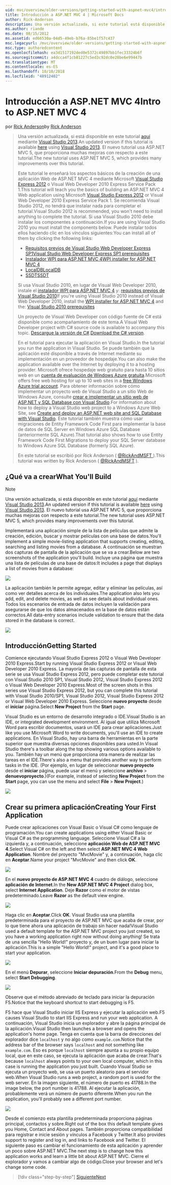 ```yaml
---
uid: mvc/overview/older-versions/getting-started-with-aspnet-mvc4/intro-to-aspnet-mvc-4
title: Introducción a ASP.NET MVC 4 | Microsoft Docs
author: Rick-Anderson
description: Una versión actualizada, si este tutorial está disponible aquí con Visual Studio 2013. El nuevo tutorial usa ASP.NET MVC 5, que proporciona muchas mejoras con respecto a t...
ms.author: riande
ms.date: 08/15/2012
ms.assetid: ed66530a-04d5-49eb-b76a-85be1f57c437
msc.legacyurl: /mvc/overview/older-versions/getting-started-with-aspnet-mvc4/intro-to-aspnet-mvc-4
msc.type: authoredcontent
ms.openlocfilehash: ea3d1517192ded0e5372c49897bb1fec33324b6f
ms.sourcegitcommit: a4dcca4f1cb81227c5ed3c92dc0e28be6e99447b
ms.translationtype: MT
ms.contentlocale: es-ES
ms.lasthandoff: 10/10/2018
ms.locfileid: "48912402"
---
```

<a name="intro-to-aspnet-mvc-4"></a><span data-ttu-id="2ef83-104">Introducción a ASP.NET MVC 4</span><span class="sxs-lookup"><span data-stu-id="2ef83-104">Intro to ASP.NET MVC 4</span></span>
====================
<span data-ttu-id="2ef83-105">por [Rick Anderson]((https://twitter.com/RickAndMSFT))</span><span class="sxs-lookup"><span data-stu-id="2ef83-105">by [Rick Anderson]((https://twitter.com/RickAndMSFT))</span></span>

> <span data-ttu-id="2ef83-106">Una versión actualizada, si está disponible en este tutorial [aquí](../../getting-started/introduction/getting-started.md) mediante [Visual Studio 2013](https://my.visualstudio.com/Downloads?q=visual%20studio%202013).</span><span class="sxs-lookup"><span data-stu-id="2ef83-106">An updated version if this tutorial is available [here](../../getting-started/introduction/getting-started.md) using [Visual Studio 2013](https://my.visualstudio.com/Downloads?q=visual%20studio%202013).</span></span> <span data-ttu-id="2ef83-107">El nuevo tutorial usa ASP.NET MVC 5, que proporciona muchas mejoras con respecto a este tutorial.</span><span class="sxs-lookup"><span data-stu-id="2ef83-107">The new tutorial uses ASP.NET MVC 5, which provides many improvements over this tutorial.</span></span>
>
> <span data-ttu-id="2ef83-108">Este tutorial le enseñará los aspectos básicos de la creación de una aplicación Web de ASP.NET MVC 4 mediante Microsoft [Visual Studio Express 2012](https://www.microsoft.com/visualstudio/11/products/express) o Visual Web Developer 2010 Express Service Pack 1.</span><span class="sxs-lookup"><span data-stu-id="2ef83-108">This tutorial will teach you the basics of building an ASP.NET MVC 4 Web application using Microsoft [Visual Studio Express 2012](https://www.microsoft.com/visualstudio/11/products/express) or Visual Web Developer 2010 Express Service Pack 1.</span></span> <span data-ttu-id="2ef83-109">Se recomienda Visual Studio 2012, no tendrá que instalar nada para completar el tutorial.</span><span class="sxs-lookup"><span data-stu-id="2ef83-109">Visual Studio 2012 is recommended, you won't need to install anything to complete the tutorial.</span></span> <span data-ttu-id="2ef83-110">Si usa Visual Studio 2010 debe instalar los componentes a continuación.</span><span class="sxs-lookup"><span data-stu-id="2ef83-110">If you are using Visual Studio 2010 you must install the components below.</span></span> <span data-ttu-id="2ef83-111">Puede instalar todos ellos haciendo clic en los vínculos siguientes:</span><span class="sxs-lookup"><span data-stu-id="2ef83-111">You can install all of them by clicking the following links:</span></span>
>
> - [<span data-ttu-id="2ef83-112">Requisitos previos de Visual Studio Web Developer Express SP1</span><span class="sxs-lookup"><span data-stu-id="2ef83-112">Visual Studio Web Developer Express SP1 prerequisites</span></span>](https://www.microsoft.com/web/gallery/install.aspx?appid=VWD2010SP1Pack)
> - [<span data-ttu-id="2ef83-113">Instalador WPI para ASP.NET MVC 4</span><span class="sxs-lookup"><span data-stu-id="2ef83-113">WPI installer for ASP.NET MVC 4</span></span>](https://go.microsoft.com/fwlink/?LinkId=243392)
> - [<span data-ttu-id="2ef83-114">LocalDB</span><span class="sxs-lookup"><span data-stu-id="2ef83-114">LocalDB</span></span>](https://www.microsoft.com/web/gallery/install.aspx?appid=SQLLocalDBOnly_11_0)
> - [<span data-ttu-id="2ef83-115">SSDT</span><span class="sxs-lookup"><span data-stu-id="2ef83-115">SSDT</span></span>](https://blogs.msdn.com/b/rickandy/archive/2012/08/02/installing-and-using-sql-server-data-tools-ssdt-on-visual-studio-2010-and-vwd.aspx)
>
> <span data-ttu-id="2ef83-116">Si usa Visual Studio 2010, en lugar de Visual Web Developer 2010, instale el [instalador WPI para ASP.NET MVC 4](https://go.microsoft.com/fwlink/?LinkId=243392) y: [requisitos previos de Visual Studio 2010](https://www.microsoft.com/web/gallery/install.aspx?appsxml=&amp;appid=VS2010SP1Pack)</span><span class="sxs-lookup"><span data-stu-id="2ef83-116">If you're using Visual Studio 2010 instead of Visual Web Developer 2010, install the [WPI installer for ASP.NET MVC 4](https://go.microsoft.com/fwlink/?LinkId=243392) and the: [Visual Studio 2010 prerequisites](https://www.microsoft.com/web/gallery/install.aspx?appsxml=&amp;appid=VS2010SP1Pack)</span></span>
>
> <span data-ttu-id="2ef83-117">Un proyecto de Visual Web Developer con código fuente de C# está disponible como acompañamiento de este tema.</span><span class="sxs-lookup"><span data-stu-id="2ef83-117">A Visual Web Developer project with C# source code is available to accompany this topic.</span></span> <span data-ttu-id="2ef83-118">[Descargue la versión de C#](https://code.msdn.microsoft.com/Intro-to-ASPNET-MVC-4-61d0219d/file/114480/1/MvcMovie.zip).</span><span class="sxs-lookup"><span data-stu-id="2ef83-118">[Download the C# version](https://code.msdn.microsoft.com/Intro-to-ASPNET-MVC-4-61d0219d/file/114480/1/MvcMovie.zip).</span></span>
>
> <span data-ttu-id="2ef83-119">En el tutorial para ejecutar la aplicación en Visual Studio.</span><span class="sxs-lookup"><span data-stu-id="2ef83-119">In the tutorial you run the application in Visual Studio.</span></span> <span data-ttu-id="2ef83-120">Se puede también que la aplicación esté disponible a través de Internet mediante su implementación en un proveedor de hospedaje.</span><span class="sxs-lookup"><span data-stu-id="2ef83-120">You can also make the application available over the Internet by deploying it to a hosting provider.</span></span> <span data-ttu-id="2ef83-121">Microsoft ofrece hospedaje web gratuito para hasta 10 sitios web en un [cuenta de evaluación de Windows Azure gratuita](https://www.windowsazure.com/pricing/free-trial/?WT.mc_id=A443DD604).</span><span class="sxs-lookup"><span data-stu-id="2ef83-121">Microsoft offers free web hosting for up to 10 web sites in a [free Windows Azure trial account](https://www.windowsazure.com/pricing/free-trial/?WT.mc_id=A443DD604).</span></span> <span data-ttu-id="2ef83-122">Para obtener información sobre cómo implementar un proyecto web de Visual Studio a un sitio Web de Windows Azure, consulte [crear e implementar un sitio web de ASP.NET y SQL Database con Visual Studio](https://docs.microsoft.com/dotnet/azure/).</span><span class="sxs-lookup"><span data-stu-id="2ef83-122">For information about how to deploy a Visual Studio web project to a Windows Azure Web Site, see [Create and deploy an ASP.NET web site and SQL Database with Visual Studio](https://docs.microsoft.com/dotnet/azure/).</span></span> <span data-ttu-id="2ef83-123">Este tutorial también muestra cómo usar migraciones de Entity Framework Code First para implementar la base de datos de SQL Server en Windows Azure SQL Database (anteriormente SQL Azure).</span><span class="sxs-lookup"><span data-stu-id="2ef83-123">That tutorial also shows how to use Entity Framework Code First Migrations to deploy your SQL Server database to Windows Azure SQL Database (formerly SQL Azure).</span></span>
>
> <span data-ttu-id="2ef83-124">En este tutorial se escribió por Rick Anderson ( [ @RickAndMSFT ](https://twitter.com/#!/RickAndMSFT) ).</span><span class="sxs-lookup"><span data-stu-id="2ef83-124">This tutorial was written by Rick Anderson ( [@RickAndMSFT](https://twitter.com/#!/RickAndMSFT) ).</span></span>


## <a name="what-youll-build"></a><span data-ttu-id="2ef83-125">¿Qué va a crear</span><span class="sxs-lookup"><span data-stu-id="2ef83-125">What You'll Build</span></span>

> [!NOTE]
> <span data-ttu-id="2ef83-126">Una versión actualizada, si está disponible en este tutorial [aquí](../../getting-started/introduction/getting-started.md) mediante [Visual Studio 2013](https://my.visualstudio.com/Downloads?q=visual%20studio%202013).</span><span class="sxs-lookup"><span data-stu-id="2ef83-126">An updated version if this tutorial is available [here](../../getting-started/introduction/getting-started.md) using [Visual Studio 2013](https://my.visualstudio.com/Downloads?q=visual%20studio%202013).</span></span> <span data-ttu-id="2ef83-127">El nuevo tutorial usa ASP.NET MVC 5, que proporciona muchas mejoras con respecto a este tutorial.</span><span class="sxs-lookup"><span data-stu-id="2ef83-127">The new tutorial uses ASP.NET MVC 5, which provides many improvements over this tutorial.</span></span>


<span data-ttu-id="2ef83-128">Implementará una aplicación simple de la lista de películas que admite la creación, edición, buscar y mostrar películas con una base de datos.</span><span class="sxs-lookup"><span data-stu-id="2ef83-128">You'll implement a simple movie-listing application that supports creating, editing, searching and listing movies from a database.</span></span> <span data-ttu-id="2ef83-129">A continuación se muestran dos capturas de pantalla de la aplicación que se va a crear.</span><span class="sxs-lookup"><span data-stu-id="2ef83-129">Below are two screenshots of the application you'll build.</span></span> <span data-ttu-id="2ef83-130">Incluye una página que muestra una lista de películas de una base de datos:</span><span class="sxs-lookup"><span data-stu-id="2ef83-130">It includes a page that displays a list of movies from a database:</span></span>

![](intro-to-aspnet-mvc-4/_static/image1.png)

<span data-ttu-id="2ef83-131">La aplicación también le permite agregar, editar y eliminar las películas, así como ver detalles acerca de los individuales.</span><span class="sxs-lookup"><span data-stu-id="2ef83-131">The application also lets you add, edit, and delete movies, as well as see details about individual ones.</span></span> <span data-ttu-id="2ef83-132">Todos los escenarios de entrada de datos incluyen la validación para asegurarse de que los datos almacenados en la base de datos están correctos.</span><span class="sxs-lookup"><span data-stu-id="2ef83-132">All data-entry scenarios include validation to ensure that the data stored in the database is correct.</span></span>

![](intro-to-aspnet-mvc-4/_static/image2.png)

## <a name="getting-started"></a><span data-ttu-id="2ef83-133">Introducción</span><span class="sxs-lookup"><span data-stu-id="2ef83-133">Getting Started</span></span>

<span data-ttu-id="2ef83-134">Comience ejecutando Visual Studio Express 2012 o Visual Web Developer 2010 Express.</span><span class="sxs-lookup"><span data-stu-id="2ef83-134">Start by running Visual Studio Express 2012 or Visual Web Developer 2010 Express.</span></span> <span data-ttu-id="2ef83-135">La mayoría de las capturas de pantalla de esta serie se usa Visual Studio Express 2012, pero puede completar este tutorial con Visual Studio 2010 SP1, Visual Studio 2012, Visual Studio Express 2012 o Visual Web Developer 2010 Express.</span><span class="sxs-lookup"><span data-stu-id="2ef83-135">Most of the screen shots in this series use Visual Studio Express 2012, but you can complete this tutorial with Visual Studio 2010/SP1, Visual Studio 2012, Visual Studio Express 2012 or Visual Web Developer 2010 Express.</span></span> <span data-ttu-id="2ef83-136">Seleccione **nuevo proyecto** desde el **iniciar** página.</span><span class="sxs-lookup"><span data-stu-id="2ef83-136">Select **New Project** from the **Start** page.</span></span>

<span data-ttu-id="2ef83-137">Visual Studio es un entorno de desarrollo integrado o IDE.</span><span class="sxs-lookup"><span data-stu-id="2ef83-137">Visual Studio is an IDE, or integrated development environment.</span></span> <span data-ttu-id="2ef83-138">Al igual que utiliza Microsoft Word para escribir documentos, usará un IDE para crear aplicaciones.</span><span class="sxs-lookup"><span data-stu-id="2ef83-138">Just like you use Microsoft Word to write documents, you'll use an IDE to create applications.</span></span> <span data-ttu-id="2ef83-139">En Visual Studio, hay una barra de herramientas en la parte superior que muestra diversas opciones disponibles para usted.</span><span class="sxs-lookup"><span data-stu-id="2ef83-139">In Visual Studio there's a toolbar along the top showing various options available to you.</span></span> <span data-ttu-id="2ef83-140">También hay un menú que proporciona otra manera de realizar las tareas en el IDE.</span><span class="sxs-lookup"><span data-stu-id="2ef83-140">There's also a menu that provides another way to perform tasks in the IDE.</span></span> <span data-ttu-id="2ef83-141">(Por ejemplo, en lugar de seleccionar **nuevo proyecto** desde el **iniciar** página, puede usar el menú y seleccione **archivo** &gt; **denuevoproyecto**.)</span><span class="sxs-lookup"><span data-stu-id="2ef83-141">(For example, instead of selecting **New Project** from the **Start** page, you can use the menu and select **File** &gt; **New Project**.)</span></span>

![](intro-to-aspnet-mvc-4/_static/image3.png)

## <a name="creating-your-first-application"></a><span data-ttu-id="2ef83-142">Crear su primera aplicación</span><span class="sxs-lookup"><span data-stu-id="2ef83-142">Creating Your First Application</span></span>

<span data-ttu-id="2ef83-143">Puede crear aplicaciones con Visual Basic o Visual C# como lenguaje de programación.</span><span class="sxs-lookup"><span data-stu-id="2ef83-143">You can create applications using either Visual Basic or Visual C# as the programming language.</span></span> <span data-ttu-id="2ef83-144">Seleccione Visual C# a la izquierda y, a continuación, seleccione **aplicación Web de ASP.NET MVC 4**.</span><span class="sxs-lookup"><span data-stu-id="2ef83-144">Select Visual C# on the left and then select **ASP.NET MVC 4 Web Application**.</span></span> <span data-ttu-id="2ef83-145">Nombre del proyecto &quot;MvcMovie&quot; y, a continuación, haga clic en **Aceptar**.</span><span class="sxs-lookup"><span data-stu-id="2ef83-145">Name your project &quot;MvcMovie&quot; and then click **OK**.</span></span>

![](intro-to-aspnet-mvc-4/_static/image4.png)

<span data-ttu-id="2ef83-146">En el **nuevo proyecto de ASP.NET MVC 4** cuadro de diálogo, seleccione **aplicación de Internet**.</span><span class="sxs-lookup"><span data-stu-id="2ef83-146">In the **New ASP.NET MVC 4 Project** dialog box, select **Internet Application**.</span></span> <span data-ttu-id="2ef83-147">Deje **Razor** como el motor de vistas predeterminado.</span><span class="sxs-lookup"><span data-stu-id="2ef83-147">Leave **Razor** as the default view engine.</span></span>

![](intro-to-aspnet-mvc-4/_static/image5.png)

<span data-ttu-id="2ef83-148">Haga clic en **Aceptar**.</span><span class="sxs-lookup"><span data-stu-id="2ef83-148">Click **OK**.</span></span> <span data-ttu-id="2ef83-149">Visual Studio usa una plantilla predeterminada para el proyecto de ASP.NET MVC que acaba de crear, por lo que tiene ahora una aplicación de trabajo sin hacer nada!</span><span class="sxs-lookup"><span data-stu-id="2ef83-149">Visual Studio used a default template for the ASP.NET MVC project you just created, so you have a working application right now without doing anything!</span></span> <span data-ttu-id="2ef83-150">Se trata de una sencilla &quot;Hello World!&quot; proyecto y, de un buen lugar para iniciar la aplicación.</span><span class="sxs-lookup"><span data-stu-id="2ef83-150">This is a simple &quot;Hello World!&quot; project, and it's a good place to start your application.</span></span>

![](intro-to-aspnet-mvc-4/_static/image6.png)

<span data-ttu-id="2ef83-151">En el menú **Depurar**, seleccione **Iniciar depuración**.</span><span class="sxs-lookup"><span data-stu-id="2ef83-151">From the **Debug** menu, select **Start Debugging**.</span></span>

![](intro-to-aspnet-mvc-4/_static/image7.png)

<span data-ttu-id="2ef83-152">Observe que el método abreviado de teclado para iniciar la depuración F5.</span><span class="sxs-lookup"><span data-stu-id="2ef83-152">Notice that the keyboard shortcut to start debugging is F5.</span></span>

<span data-ttu-id="2ef83-153">F5 hace que Visual Studio iniciar IIS Express y ejecutar la aplicación web.</span><span class="sxs-lookup"><span data-stu-id="2ef83-153">F5 causes Visual Studio to start IIS Express and run your web application.</span></span> <span data-ttu-id="2ef83-154">A continuación, Visual Studio inicia un explorador y abre la página principal de la aplicación.</span><span class="sxs-lookup"><span data-stu-id="2ef83-154">Visual Studio then launches a browser and opens the application's home page.</span></span> <span data-ttu-id="2ef83-155">Tenga en cuenta que la barra de direcciones del explorador dice `localhost` y no algo como `example.com`.</span><span class="sxs-lookup"><span data-stu-id="2ef83-155">Notice that the address bar of the browser says `localhost` and not something like `example.com`.</span></span> <span data-ttu-id="2ef83-156">Eso es porque `localhost` siempre apunta a su propio equipo local, que en este caso, se ejecuta la aplicación que acaba de crear.</span><span class="sxs-lookup"><span data-stu-id="2ef83-156">That's because `localhost` always points to your own local computer, which in this case is running the application you just built.</span></span> <span data-ttu-id="2ef83-157">Cuando Visual Studio se ejecuta un proyecto web, se usa un puerto aleatorio para el servidor web.</span><span class="sxs-lookup"><span data-stu-id="2ef83-157">When Visual Studio runs a web project, a random port is used for the web server.</span></span> <span data-ttu-id="2ef83-158">En la imagen siguiente, el número de puerto es 41788.</span><span class="sxs-lookup"><span data-stu-id="2ef83-158">In the image below, the port number is 41788.</span></span> <span data-ttu-id="2ef83-159">Al ejecutar la aplicación, probablemente verá un número de puerto diferente.</span><span class="sxs-lookup"><span data-stu-id="2ef83-159">When you run the application, you'll probably see a different port number.</span></span>

![](intro-to-aspnet-mvc-4/_static/image8.png)

<span data-ttu-id="2ef83-160">Desde el comienzo esta plantilla predeterminada proporciona páginas principal, contactos y sobre.</span><span class="sxs-lookup"><span data-stu-id="2ef83-160">Right out of the box this default template gives you Home, Contact and About pages.</span></span> <span data-ttu-id="2ef83-161">También proporciona compatibilidad para registrar e inicie sesión y vínculos a Facebook y Twitter.</span><span class="sxs-lookup"><span data-stu-id="2ef83-161">It also provides support to register and log in, and links to Facebook and Twitter.</span></span> <span data-ttu-id="2ef83-162">El siguiente paso es cambiar el funcionamiento de esta aplicación y aprender un poco sobre ASP.NET MVC.</span><span class="sxs-lookup"><span data-stu-id="2ef83-162">The next step is to change how this application works and learn a little bit about ASP.NET MVC.</span></span> <span data-ttu-id="2ef83-163">Cierre el explorador y vamos a cambiar algo de código.</span><span class="sxs-lookup"><span data-stu-id="2ef83-163">Close your browser and let's change some code.</span></span>

> [!div class="step-by-step"]
> [<span data-ttu-id="2ef83-164">Siguiente</span><span class="sxs-lookup"><span data-stu-id="2ef83-164">Next</span></span>](adding-a-controller.md)
